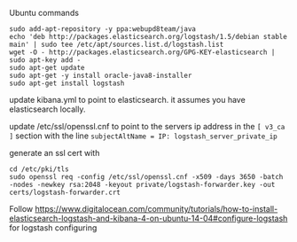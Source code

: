 


Ubuntu commands
```shell
sudo add-apt-repository -y ppa:webupd8team/java
echo 'deb http://packages.elasticsearch.org/logstash/1.5/debian stable main' | sudo tee /etc/apt/sources.list.d/logstash.list
wget -O - http://packages.elasticsearch.org/GPG-KEY-elasticsearch | sudo apt-key add -
sudo apt-get update
sudo apt-get -y install oracle-java8-installer
sudo apt-get install logstash
```
update kibana.yml to point to elasticsearch. it assumes you have elasticsearch locally.

update /etc/ssl/openssl.cnf
to point to the servers ip address in the `[ v3_ca ]` section with the line
`subjectAltName = IP: logstash_server_private_ip`

generate an ssl cert with
```shell
cd /etc/pki/tls
sudo openssl req -config /etc/ssl/openssl.cnf -x509 -days 3650 -batch -nodes -newkey rsa:2048 -keyout private/logstash-forwarder.key -out certs/logstash-forwarder.crt
```

Follow https://www.digitalocean.com/community/tutorials/how-to-install-elasticsearch-logstash-and-kibana-4-on-ubuntu-14-04#configure-logstash
for logstash configuring

